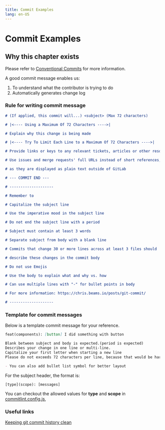 ```yaml
---
title: Commit Examples
lang: en-US
---
```


# Commit Examples

## Why this chapter exists

Please refer to [Conventional Commits](https://www.conventionalcommits.org/) for more information.

A good commit message enables us:

1. To understand what the contributor is trying to do
2. Automatically generates change log

### Rule for writing commit message

```md
# (If applied, this commit will...) <subject> (Max 72 characters)

# |<---- Using a Maximum Of 72 Characters ---->|

# Explain why this change is being made

# |<---- Try To Limit Each Line to a Maximum Of 72 Characters ---->|

# Provide links or keys to any relevant tickets, articles or other resources

# Use issues and merge requests' full URLs instead of short references,

# as they are displayed as plain text outside of GitLab

# --- COMMIT END ---

# --------------------

# Remember to

# Capitalize the subject line

# Use the imperative mood in the subject line

# Do not end the subject line with a period

# Subject must contain at least 3 words

# Separate subject from body with a blank line

# Commits that change 30 or more lines across at least 3 files should

# describe these changes in the commit body

# Do not use Emojis

# Use the body to explain what and why vs. how

# Can use multiple lines with "-" for bullet points in body

# For more information: https://chris.beams.io/posts/git-commit/

# --------------------
```

### Template for commit messages

Below is a template commit message for your reference.

```md
feat(components): [button] I did something with button

Blank between subject and body is expected.(period is expected)
Describes your change in one line or multi-line.
Capitalize your first letter when starting a new line
Please do not exceeds 72 characters per line, because that would be harder to comprehend.

- You can also add bullet list symbol for better layout
```

For the subject header, the format is:

```
[type](scope): [messages]
```

You can checkout the allowed values for **type** and **scope** in [commitlint.config.js](https://github.com/lkq-element-plus/lkq-element-plus/blob/c2ee36a7fc72b17742d43ecdff4e2912c416141d/commitlint.config.js#L57),

### Useful links

[Keeping git commit history clean](https://about.gitlab.com/blog/2018/06/07/keeping-git-commit-history-clean/)
